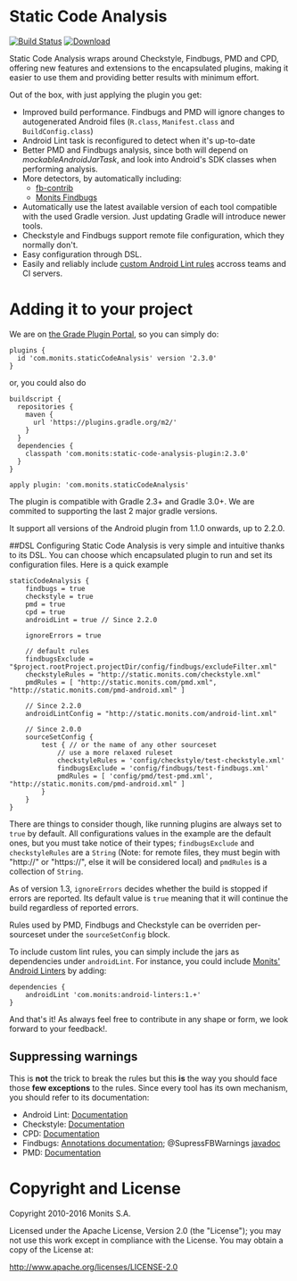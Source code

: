 # Static Code Analysis

[![Build Status](https://travis-ci.org/Monits/static-code-analysis-plugin.svg?branch=development)](https://travis-ci.org/Monits/static-code-analysis-plugin)
[![Download](https://api.bintray.com/packages/monits/monits-android/static-code-analysis-plugin/images/download.svg) ](https://bintray.com/monits/monits-android/static-code-analysis-plugin/_latestVersion)

Static Code Analysis wraps around Checkstyle, Findbugs, PMD and CPD, offering new features
and extensions to the encapsulated plugins, making it easier to use them and providing
better results with minimum effort.

Out of the box, with just applying the plugin you get:
 * Improved build performance. Findbugs and PMD will ignore changes to autogenerated
Android files (``R.class``, ``Manifest.class`` and ``BuildConfig.class``)
 * Android Lint task is reconfigured to detect when it's up-to-date
 * Better PMD and Findbugs analysis, since both will depend on *mockableAndroidJarTask*,
and look into Android's SDK classes when performing analysis.
 * More detectors, by automatically including:
   * [fb-contrib](https://github.com/mebigfatguy/fb-contrib)
   * [Monits Findbugs](https://github.com/Monits/findbugs-plugin)
 * Automatically use the latest available version of each tool compatible with the
used Gradle version. Just updating Gradle will introduce newer tools.
 * Checkstyle and Findbugs support remote file configuration, which they normally don't.
 * Easy configuration through DSL.
 * Easily and reliably include [custom Android Lint rules](http://tools.android.com/tips/lint-custom-rules) accross teams and CI servers.

# Adding it to your project

We are on [the Grade Plugin Portal](https://plugins.gradle.org/plugin/com.monits.staticCodeAnalysis), so you can simply do:

```
plugins {
  id 'com.monits.staticCodeAnalysis' version '2.3.0'
}
```

or, you could also do

```
buildscript {
  repositories {
    maven {
      url 'https://plugins.gradle.org/m2/'
    }
  }
  dependencies {
    classpath 'com.monits:static-code-analysis-plugin:2.3.0'
  }
}

apply plugin: 'com.monits.staticCodeAnalysis'
```

The plugin is compatible with Gradle 2.3+ and Gradle 3.0+. We are commited to supporting the last 2 major gradle versions.

It support all versions of the Android plugin from 1.1.0 onwards, up to 2.2.0.


##DSL
Configuring Static Code Analysis is very simple and intuitive thanks to its DSL. You can choose
which encapsulated plugin to run and set its configuration files. Here is a quick example

```
staticCodeAnalysis {
    findbugs = true
    checkstyle = true
    pmd = true
    cpd = true
    androidLint = true // Since 2.2.0

    ignoreErrors = true

    // default rules
    findbugsExclude = "$project.rootProject.projectDir/config/findbugs/excludeFilter.xml"
    checkstyleRules = "http://static.monits.com/checkstyle.xml"
    pmdRules = [ "http://static.monits.com/pmd.xml", "http://static.monits.com/pmd-android.xml" ]

    // Since 2.2.0
    androidLintConfig = "http://static.monits.com/android-lint.xml"

    // Since 2.0.0
    sourceSetConfig {
        test { // or the name of any other sourceset
            // use a more relaxed ruleset
            checkstyleRules = 'config/checkstyle/test-checkstyle.xml'
            findbugsExclude = 'config/findbugs/test-findbugs.xml'
            pmdRules = [ 'config/pmd/test-pmd.xml', "http://static.monits.com/pmd-android.xml" ]
        }
    }
}
```

There are things to consider though, like running plugins are always set to ``true`` by default.
All configurations values in the example are the default ones, but you must take notice of their types;
``findbugsExclude`` and ``checkstyleRules`` are a ``String`` (Note: for remote files, they must
begin with "http://" or "https://", else it will be considered local) and ``pmdRules`` is a
collection of ``String``.

As of version 1.3, ``ignoreErrors`` decides whether the build is stopped if errors are reported. Its default
value is ``true`` meaning that it will continue the build regardless of reported errors.

Rules used by PMD, Findbugs and Checkstyle can be overriden per-sourceset under the ``sourceSetConfig`` block.

To include custom lint rules, you can simply include the jars as dependencies under `androidLint`.
For instance, you could include [Monits' Android Linters](https://github.com/monits/android-linters) by adding:

```
dependencies {
    androidLint 'com.monits:android-linters:1.+'
}
```

And that's it! As always feel free to contribute in any shape or form, we look forward to your feedback!.

## Suppressing warnings

This is **not** the trick to break the rules but this **is** the way you should face those **few exceptions** to the rules.
Since every tool has its own mechanism, you should refer to its documentation:

- Android Lint: [Documentation](http://tools.android.com/tips/lint/suppressing-lint-warnings)
- Checkstyle: [Documentation](http://checkstyle.sourceforge.net/config_annotation.html#SuppressWarnings)
- CPD: [Documentation](https://pmd.github.io/latest/usage/cpd-usage.html#Suppression) 
- Findbugs: [Annotations documentation](http://findbugs.sourceforge.net/manual/annotations.html); @SupressFBWarnings [javadoc](http://findbugs.sourceforge.net/api/edu/umd/cs/findbugs/annotations/SuppressFBWarnings.html) 
- PMD: [Documentation](https://pmd.github.io/latest/usage/suppressing.html)


# Copyright and License
Copyright 2010-2016 Monits S.A.

Licensed under the Apache License, Version 2.0 (the "License"); you may not use
this work except in compliance with the License. You may obtain a copy of the
License at:

http://www.apache.org/licenses/LICENSE-2.0

